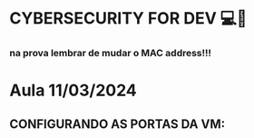 # CYBERSECURITY FOR DEV 💻👾
### na prova lembrar de mudar o MAC address!!!
# Aula 11/03/2024
## CONFIGURANDO AS PORTAS DA VM:
